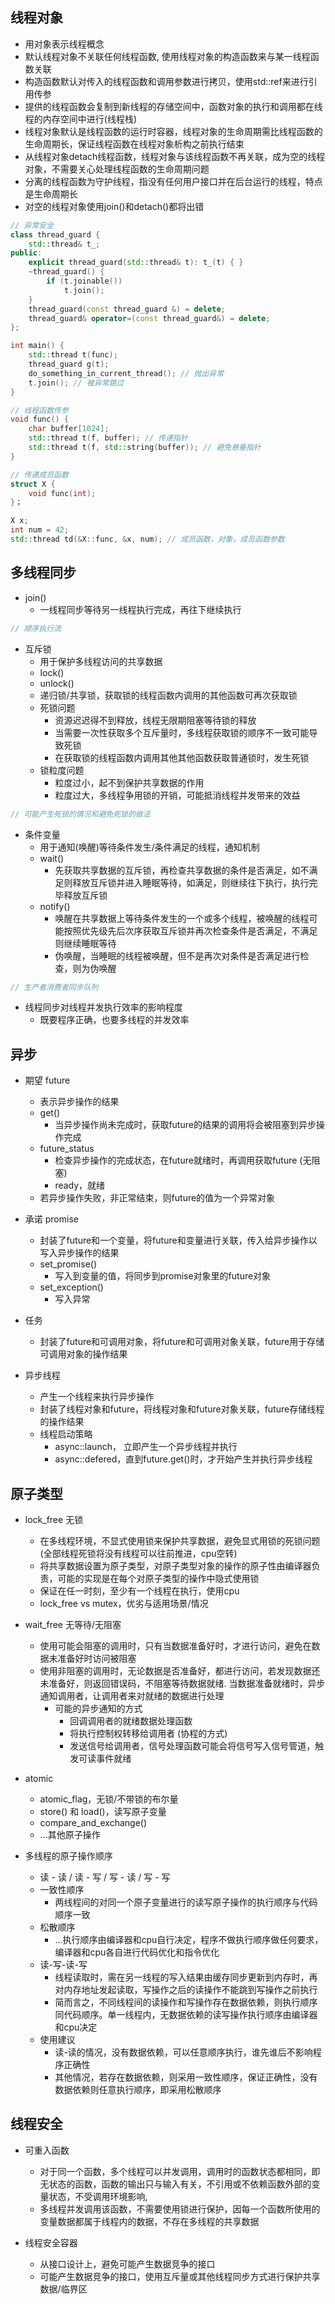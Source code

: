 
## 线程对象

- 用对象表示线程概念
- 默认线程对象不关联任何线程函数, 使用线程对象的构造函数来与某一线程函数关联
- 构造函数默认对传入的线程函数和调用参数进行拷贝，使用std::ref来进行引用传参
- 提供的线程函数会复制到新线程的存储空间中，函数对象的执行和调用都在线程的内存空间中进行(线程栈)
- 线程对象默认是线程函数的运行时容器，线程对象的生命周期需比线程函数的生命周期长，保证线程函数在线程对象析构之前执行结束
- 从线程对象detach线程函数，线程对象与该线程函数不再关联，成为空的线程对象，不需要关心处理线程函数的生命周期问题
- 分离的线程函数为守护线程，指没有任何用户接口并在后台运行的线程，特点是生命周期长
- 对空的线程对象使用join()和detach()都将出错

```cpp
// 异常安全
class thread_guard {
    std::thread& t_;
public:
    explicit thread_guard(std::thread& t): t_(t) { }
    ~thread_guard() {
        if (t.joinable())
            t.join();
    }
    thread_guard(const thread_guard &) = delete;
    thread_guard& operator=(const thread_guard&) = delete;
};

int main() {
    std::thread t(func);
    thread_guard g(t);
    do_something_in_current_thread(); // 抛出异常
    t.join(); // 被异常跳过
}

// 线程函数传参
void func() {
    char buffer[1024];
    std::thread t(f, buffer); // 传递指针
    std::thread t(f, std::string(buffer)); // 避免悬垂指针
}

// 传递成员函数
struct X {
    void func(int);
}；

X x;
int num = 42;
std::thread td(&X::func, &x, num); // 成员函数，对象，成员函数参数


```


## 多线程同步

- join()
  - 一线程同步等待另一线程执行完成，再往下继续执行
```cpp
// 顺序执行流
```

- 互斥锁
  - 用于保护多线程访问的共享数据
  - lock()
  - unlock()
  - 递归锁/共享锁，获取锁的线程函数内调用的其他函数可再次获取锁
  - 死锁问题
    - 资源迟迟得不到释放，线程无限期阻塞等待锁的释放
    - 当需要一次性获取多个互斥量时，多线程获取锁的顺序不一致可能导致死锁
    - 在获取锁的线程函数内调用其他其他函数获取普通锁时，发生死锁
  - 锁粒度问题
    - 粒度过小，起不到保护共享数据的作用
    - 粒度过大，多线程争用锁的开销，可能抵消线程并发带来的效益
```cpp
// 可能产生死锁的情况和避免死锁的做法
```

- 条件变量
  - 用于通知(唤醒)等待条件发生/条件满足的线程，通知机制
  - wait()
    - 先获取共享数据的互斥锁，再检查共享数据的条件是否满足，如不满足则释放互斥锁并进入睡眠等待，如满足，则继续往下执行，执行完毕释放互斥锁
  - notify()
    - 唤醒在共享数据上等待条件发生的一个或多个线程，被唤醒的线程可能按照优先级先后次序获取互斥锁并再次检查条件是否满足，不满足则继续睡眠等待
    - 伪唤醒，当睡眠的线程被唤醒，但不是再次对条件是否满足进行检查，则为伪唤醒
```cpp
// 生产者消费者同步队列
```

- 线程同步对线程并发执行效率的影响程度
  - 既要程序正确，也要多线程的并发效率


## 异步

- 期望 future
  - 表示异步操作的结果
  - get()
    - 当异步操作尚未完成时，获取future的结果的调用将会被阻塞到异步操作完成
  - future_status
    - 检查异步操作的完成状态，在future就绪时，再调用获取future (无阻塞)
    - ready，就绪
  - 若异步操作失败，非正常结束，则future的值为一个异常对象

- 承诺 promise
  - 封装了future和一个变量，将future和变量进行关联，传入给异步操作以写入异步操作的结果
  - set_promise()
    - 写入到变量的值，将同步到promise对象里的future对象
  - set_exception()
    - 写入异常
  
- 任务
  - 封装了future和可调用对象，将future和可调用对象关联，future用于存储可调用对象的操作结果

- 异步线程
  - 产生一个线程来执行异步操作
  - 封装了线程对象和future，将线程对象和future对象关联，future存储线程的操作结果
  - 线程启动策略
    - async::launch， 立即产生一个异步线程并执行
    - async::defered，直到future.get()时，才开始产生并执行异步线程


## 原子类型

- lock_free 无锁
  - 在多线程环境，不显式使用锁来保护共享数据，避免显式用锁的死锁问题(全部线程死锁将没有线程可以往前推进，cpu空转)
  - 将共享数据设置为原子类型，对原子类型对象的操作的原子性由编译器负责，可能的实现是在每个对原子类型的操作中隐式使用锁
  - 保证在任一时刻，至少有一个线程在执行，使用cpu
  - lock_free vs mutex，优劣与适用场景/情况
- wait_free 无等待/无阻塞
  - 使用可能会阻塞的调用时，只有当数据准备好时，才进行访问，避免在数据未准备好时访问被阻塞
  - 使用非阻塞的调用时，无论数据是否准备好，都进行访问，若发现数据还未准备好，则返回错误码，不阻塞等待数据就绪. 当数据准备就绪时，异步通知调用者，让调用者来对就绪的数据进行处理
    - 可能的异步通知的方式
      - 回调调用者的就绪数据处理函数
      - 将执行控制权转移给调用者 (协程的方式)
      - 发送信号给调用者，信号处理函数可能会将信号写入信号管道，触发可读事件就绪

- atomic<T>
  - atomic_flag，无锁/不带锁的布尔量
  - store() 和 load()，读写原子变量
  - compare_and_exchange()
  - ...其他原子操作

- 多线程的原子操作顺序
  - 读 - 读 / 读 - 写 / 写 - 读 / 写 - 写
  - 一致性顺序
    - 两线程间的对同一个原子变量进行的读写原子操作的执行顺序与代码顺序一致
  - 松散顺序
    - ...执行顺序由编译器和cpu自行决定，程序不做执行顺序做任何要求，编译器和cpu各自进行代码优化和指令优化
  - 读-写-读-写
    - 线程读取时，需在另一线程的写入结果由缓存同步更新到内存时，再对内存地址发起读取，写操作之后的读操作不能跳到写操作之前执行
    - 简而言之，不同线程间的读操作和写操作存在数据依赖，则执行顺序同代码顺序。单一线程内，无数据依赖的读写操作执行顺序由编译器和cpu决定
  - 使用建议
    - 读-读的情况，没有数据依赖，可以任意顺序执行，谁先谁后不影响程序正确性
    - 其他情况，若存在数据依赖，则采用一致性顺序，保证正确性，没有数据依赖则任意执行顺序，即采用松散顺序


## 线程安全

- 可重入函数
  - 对于同一个函数，多个线程可以并发调用，调用时的函数状态都相同，即无状态的函数，函数的输出只与输入有关，不引用或不依赖函数外部的变量状态，不受调用环境影响,
  - 多线程并发调用该函数，不需要使用锁进行保护，因每一个函数所使用的变量数据都属于线程内的数据，不存在多线程的共享数据

- 线程安全容器
  - 从接口设计上，避免可能产生数据竞争的接口
  - 可能产生数据竞争的接口，使用互斥量或其他线程同步方式进行保护共享数据/临界区

